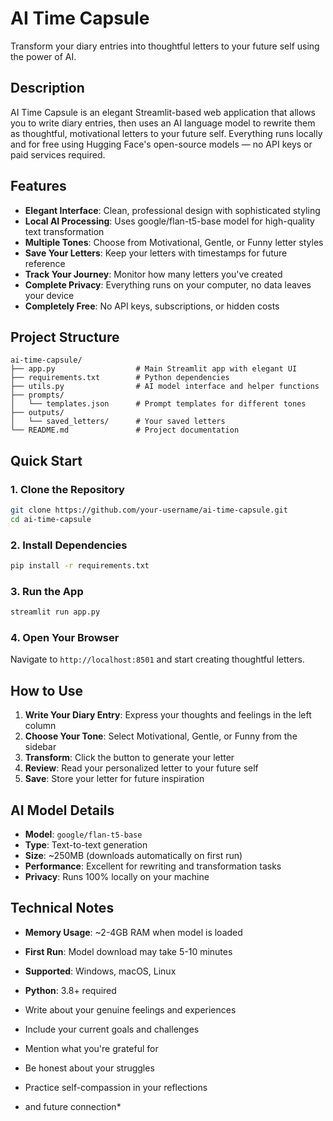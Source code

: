 # AI Time Capsule

Transform your diary entries into thoughtful letters to your future self using the power of AI.

## Description

AI Time Capsule is an elegant Streamlit-based web application that allows you to write diary entries, then uses an AI language model to rewrite them as thoughtful, motivational letters to your future self. Everything runs locally and for free using Hugging Face's open-source models — no API keys or paid services required.

## Features

- **Elegant Interface**: Clean, professional design with sophisticated styling
- **Local AI Processing**: Uses google/flan-t5-base model for high-quality text transformation
- **Multiple Tones**: Choose from Motivational, Gentle, or Funny letter styles
- **Save Your Letters**: Keep your letters with timestamps for future reference
- **Track Your Journey**: Monitor how many letters you've created
- **Complete Privacy**: Everything runs on your computer, no data leaves your device
- **Completely Free**: No API keys, subscriptions, or hidden costs

## Project Structure

```
ai-time-capsule/
├── app.py                  # Main Streamlit app with elegant UI
├── requirements.txt        # Python dependencies
├── utils.py                # AI model interface and helper functions
├── prompts/
│   └── templates.json      # Prompt templates for different tones
├── outputs/
│   └── saved_letters/      # Your saved letters
└── README.md               # Project documentation
```

## Quick Start

### 1. Clone the Repository
```bash
git clone https://github.com/your-username/ai-time-capsule.git
cd ai-time-capsule
```

### 2. Install Dependencies
```bash
pip install -r requirements.txt
```

### 3. Run the App
```bash
streamlit run app.py
```

### 4. Open Your Browser
Navigate to `http://localhost:8501` and start creating thoughtful letters.

## How to Use

1. **Write Your Diary Entry**: Express your thoughts and feelings in the left column
2. **Choose Your Tone**: Select Motivational, Gentle, or Funny from the sidebar
3. **Transform**: Click the button to generate your letter
4. **Review**: Read your personalized letter to your future self
5. **Save**: Store your letter for future inspiration

## AI Model Details

- **Model**: `google/flan-t5-base`
- **Type**: Text-to-text generation
- **Size**: ~250MB (downloads automatically on first run)
- **Performance**: Excellent for rewriting and transformation tasks
- **Privacy**: Runs 100% locally on your machine


## Technical Notes

- **Memory Usage**: ~2-4GB RAM when model is loaded
- **First Run**: Model download may take 5-10 minutes
- **Supported**: Windows, macOS, Linux
- **Python**: 3.8+ required


- Write about your genuine feelings and experiences
- Include your current goals and challenges
- Mention what you're grateful for
- Be honest about your struggles
- Practice self-compassion in your reflections



- and future connection*